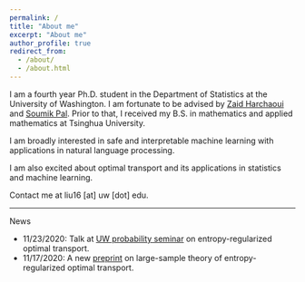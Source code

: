 ```yaml
---
permalink: /
title: "About me"
excerpt: "About me"
author_profile: true
redirect_from:
  - /about/
  - /about.html
---
```


I am a fourth year Ph.D. student in the Department of Statistics at the University of Washington.
I am fortunate to be advised by [Zaid Harchaoui](http://faculty.washington.edu/zaid/) and [Soumik Pal](https://sites.math.washington.edu/~soumik/).
Prior to that, I received my B.S. in mathematics and applied mathematics at Tsinghua University.  

I am broadly interested in safe and interpretable machine learning with applications in natural language processing.
<!-- In particular, I have been working on developing automatic change detection algorithms to monitor learning machines. -->
I am also excited about optimal transport and its applications in statistics and machine learning.  
<!-- I have been working on safe statistical machine learning by developing automatic change detection method for machine learning algorithms to monitor their behavior. -->

Contact me at liu16 [at] uw [dot] edu.  

---  
News
* 11/23/2020: Talk at [UW probability seminar](https://math.washington.edu/events/2020-11-23/asymptotics-entropy-regularized-optimal-transport-chaos-decomposition) on entropy-regularized optimal transport.
* 11/17/2020: A new [preprint](https://arxiv.org/abs/2011.08963) on large-sample theory of entropy-regularized optimal transport.
